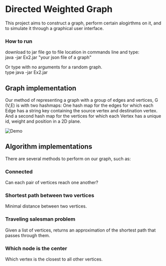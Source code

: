 # Directed Weighted Graph
This project aims to construct a graph, perform certain alogirthms on it, and to simulate it through a graphical user interface.

### How to run
download to jar file 
go to file location in commands line and type: <br />
java -jar Ex2.jar "your json file of a graph" <br />

Or type with no arguments for a random graph. <br />
type java -jar Ex2.jar

## Graph implementation
Our method of representing a graph with a group of edges and vertices, G (V,E) is with two hashmaps:
One hash map for the edges for which each Edge has a string key containing the source vertex and destination vertex.
And a second hash map for the vertices for which each Vertex has a unique id, weight and position in a 2D plane.

![Demo](https://github.com/bfwontcodewithme/Ex2_OOP/blob/main/Psuedo-3d%20graph%20simulation_2.gif)

## Algorithm implementations
There are several methods to perform on our graph, such as:
### Connected
Can each pair of vertices reach one another?
### Shortest path between two vertices
Minimal distance between two vertices.
### Traveling salesman problem
Given a list of vertices, returns an approximation of the shortest path that passes through them.
### Which node is the center
Which vertex is the closest to all other vertices.
